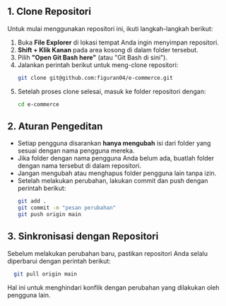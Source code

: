 ## 1. Clone Repositori

Untuk mulai menggunakan repositori ini, ikuti langkah-langkah berikut:

1. Buka **File Explorer** di lokasi tempat Anda ingin menyimpan repositori.
2. **Shift + Klik Kanan** pada area kosong di dalam folder tersebut.
3. Pilih **"Open Git Bash here"** (atau "Git Bash di sini").
4. Jalankan perintah berikut untuk meng-clone repositori:
   ```sh
   git clone git@github.com:figuran04/e-commerce.git
   ```
5. Setelah proses clone selesai, masuk ke folder repositori dengan:
   ```sh
   cd e-commerce
   ```

## 2. Aturan Pengeditan

- Setiap pengguna disarankan **hanya mengubah** isi dari folder yang sesuai dengan nama pengguna mereka.
- Jika folder dengan nama pengguna Anda belum ada, buatlah folder dengan nama tersebut di dalam repositori.
- Jangan mengubah atau menghapus folder pengguna lain tanpa izin.
- Setelah melakukan perubahan, lakukan commit dan push dengan perintah berikut:
  ```sh
  git add .
  git commit -m "pesan perubahan"
  git push origin main
  ```

## 3. Sinkronisasi dengan Repositori

Sebelum melakukan perubahan baru, pastikan repositori Anda selalu diperbarui dengan perintah berikut:

```sh
  git pull origin main
```

Hal ini untuk menghindari konflik dengan perubahan yang dilakukan oleh pengguna lain.
